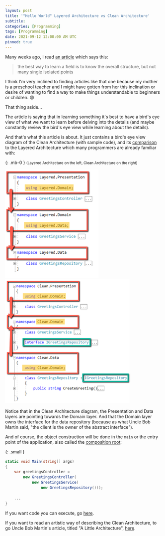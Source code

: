 ```yaml
---
layout: post
title: '"Hello World" Layered Architecture vs Clean Architecture'
subtitle: 
categories: [Programming]
tags: [Programming]
date: 2021-09-12 12:00:00 AM UTC
pinned: true
---
```


<!-- Started May 7, 2021 12:00 AM Philippine Time -->
<!-- Ended August 16, 2021 9:54 PM Philippine Time -->

<!-- 
{: .img-fluid .float-left .ml-5 .pl-5}
![Layered Architecture Simple Diagram](/images/2021/2021-05-22-simple-diagram-layered-architecture.png)

{: .img-fluid .float-right .mr-5 .pr-5}
![Clean Architecture Simple Diagram](/images/2021/2021-05-22-simple-diagram-clean-architecture.png)

<div class="clearfix"></div>
 -->

Many weeks ago, I read [an article](https://xianminx.github.io/2013/02/28/computer-system-a-programmer-perspective/) which says this:

> the best way to learn a field is to know the overall structure, but not many single isolated points

I think I'm very inclined to finding articles like that one because my mother is a preschool teacher and I might have gotten from her this inclination or desire of wanting to find a way to make things understandable to beginners or children. :smile:

That thing aside...

The article is saying that in learning something it's best to have a bird's eye view of what we want to learn before delving into the details (and maybe constantly review the bird's eye view while learning about the details). 
<!-- It's also very helpful if we [compare it with something we already know](https://betterexplained.com/articles/adept-method/). -->

And that's what this article is about. It just contains a bird's eye view diagram of the Clean Architecture (with sample code), and its [comparison](https://betterexplained.com/articles/adept-method/) to the Layered Architecture which many programmers are already familiar with:

{: .mb-0 }
<small>(Layered Architecture on the left, Clean Architecture on the right)</small>

<img width="300" class="float-left img-fluid" src="/images/2021/2021-05-22-hello-world-layered-architecture-code-with-diagram.png" alt="">

<img width="400" class="float-right img-fluid" src="/images/2021/2021-05-22-hello-world-clean-architecture-code-with-diagram.png" alt="">

<div class="clearfix"></div>

Notice that in the Clean Architecture diagram, the Presentation and Data layers are pointing towards the Domain layer. And that the Domain layer owns the interface for the data repository (because as what Uncle Bob Martin said, "the client is the owner of the abstract interface").

And of course, the object construction will be done in the `main` or the entry point of the application, also called the [composition root](https://blog.ploeh.dk/2011/07/28/CompositionRoot/):

{: .small }
``` csharp
static void Main(string[] args)
{
    var greetingsController = 
        new GreetingsController(
            new GreetingsService(
                new GreetingsRepository()));

    ...
}
```


If you want code you can execute, go [here](https://github.com/jeremiahflaga/hello-world-layered-vs-clean-architecture).

If you want to read an artistic way of describing the Clean Architecture, to go Uncle Bob Martin's article, titled "A Little Architecture", [here](http://blog.cleancoder.com/uncle-bob/2016/01/04/ALittleArchitecture.html).










<!-- 

One of the things -- my mind -- preoccupied with since the beginning of my  programming is how to best structure a software system -- is software architecture.



I'm going to write a few blog post on the simplest possible example of Layers architecture and clean architecture I can think of, and then compare them and point out the differences between them.


But who knows, these posts might someday help a poor young soul who is trying to understand Clean Architecture.






One of the things I have observed about life so far is that people can have more courage or patience to deal with evil if they have a clear picture of what good looks like. But sometimes people becomes overwhelmed with the evil, they also become discouraged to face it.

	As a corollary: people will know what things to avoid doing what they know is evil, but they will have no direction to go if evil is all they know. They will only have direction if they know what is good.
	
	... So even if people do not know evil, and they only know good, --- it is more advatageous because first is that they have direction, and second is that they 
	
	
		If one knows what evil is, he knows what to avoid, but he does not know where to go.
		But if one knows what is good,  he has an idea on what to avoid (avoid whatever that do not look like good), and he also has a direction; he knows where to go.
		
		(There's another thing: it seems to me that knowing what is good does not necessarily make one want to do what is good, or it does not make one move towards the direction of goodness.)


	(I'm not saying that I know what good is.. But there was someone who claimed to be good, but he also said that only God is good.)






Uncle Bob gave this diagram as an example of how to implement a Clean Architecture







---------- 

-->
